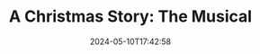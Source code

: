 ---
title: "A Christmas Story: The Musical"
Theatre: Alhambra Theatre & Dining
Venue: Alhambra Theatre
date: 2024-05-10T17:42:58
opening_date: 2024-11-21
closing_date: 2024-12-24
showtimes:
  - 2024-11-21 18:00:00
  - 2024-11-22 17:45:00
  - 2024-11-23 12:00:00
  - 2024-11-23 18:00:00
  - 2024-11-24 12:00:00
  - 2024-11-24 18:00:00
  - 2024-11-26 18:00:00
  - 2024-11-27 18:00:00
  - 2024-11-29 18:00:00
  - 2024-11-30 12:00:00
  - 2024-11-30 18:00:00
  - 2024-12-01 12:00:00
  - 2024-12-01 18:00:00
  - 2024-12-03 18:00:00
  - 2024-12-04 12:00:00
  - 2024-12-04 18:00:00
  - 2024-12-06 18:00:00
  - 2024-12-07 12:00:00
  - 2024-12-07 18:00:00
  - 2024-12-08 12:00:00
  - 2024-12-08 18:00:00
  - 2024-12-10 18:00:00
  - 2024-12-11 12:00:00
  - 2024-12-11 18:00:00
  - 2024-12-13 18:00:00
  - 2024-12-14 12:00:00
  - 2024-12-14 18:00:00
  - 2024-12-15 12:00:00
  - 2024-12-15 18:00:00
  - 2024-12-18 12:00:00
  - 2024-12-18 18:00:00
  - 2024-12-19 12:00:00
  - 2024-12-19 18:00:00
  - 2024-12-20 18:00:00
  - 2024-12-21 12:00:00
  - 2024-12-21 18:00:00
  - 2024-12-22 12:00:00
  - 2024-12-22 18:00:00
  - 2024-12-24 12:00:00
  - 2024-12-24 18:00:00
playbill:
Website: 
Tickets: https://sales.alhambrajax.com/100/tickets.shows.html?playID=1463&_s=&sid=b7926b0d30594811496b690960d809ea&qty_target=0
show_details: 
cast:
crew:
orchestra:
---
